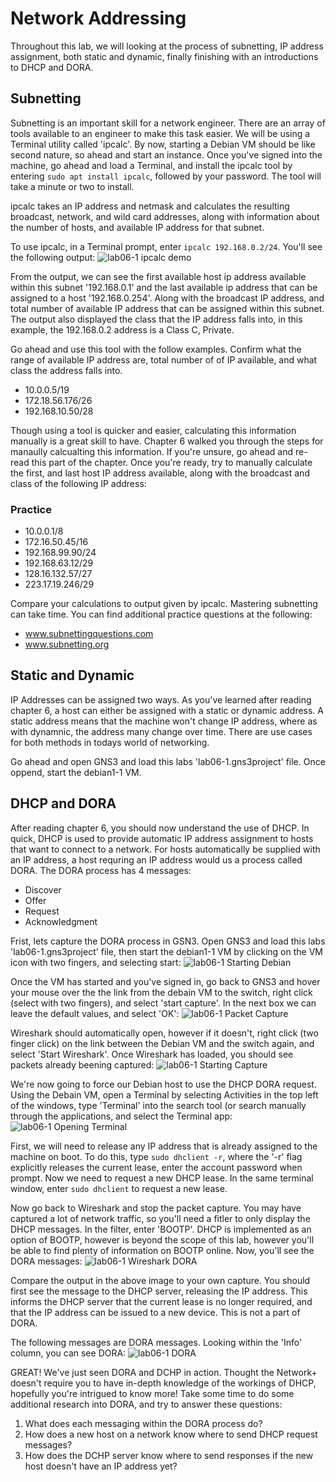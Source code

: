 # Network Addressing

Throughout this lab, we will looking at the process of subnetting, IP address assignment, both static and dynamic, finally finishing with an introductions to DHCP and DORA.

## Subnetting
Subnetting is an important skill for a network engineer. There are an array of tools available to an engineer to make this task easier. We will be using a Terminal utility called 'ipcalc'. By now, starting a Debian VM should be like second nature, so ahead and start an instance. Once you've signed into the machine, go ahead and load a Terminal, and install the ipcalc tool by entering `sudo apt install ipcalc`, followed by your password. The tool will take a minute or two to install.

ipcalc takes an IP address and netmask and calculates the resulting broadcast, network, and wild card addresses, along with information about the number of hosts, and available IP address for that subnet.

To use ipcalc, in a Terminal prompt, enter `ipcalc 192.168.0.2/24`. You'll see the following output:
![lab06-1 ipcalc demo](lab06-1_ipcalc_demo.png)

From the output, we can see the first available host ip address available within this subnet '192.168.0.1' and the last available ip address that can be assigned to a host '192.168.0.254'. Along with the broadcast IP address, and total number of available IP address that can be assigned within this subnet. The output also displayed the class that the IP address falls into, in this example, the 192.168.0.2 address is a Class C, Private.

Go ahead and use this tool with the follow examples. Confirm what the range of available IP address are, total number of of IP available, and what class the address falls into.

- 10.0.0.5/19
- 172.18.56.176/26
- 192.168.10.50/28

Though using a tool is quicker and easier, calculating this information manually is a great skill to have. Chapter 6 walked you through the steps for manaully calcualting this information. If you're unsure, go ahead and re-read this part of the chapter. Once you're ready, try to manually calculate the first, and last host IP address available, along with the broadcast and class of the following IP address:

### Practice
- 10.0.0.1/8
- 172.16.50.45/16
- 192.168.99.90/24
- 192.168.63.12/29
- 128.16.132.57/27
- 223.17.19.246/29

Compare your calculations to output given by ipcalc. Mastering subnetting can take time. You can find additional practice questions at the following:
- www.subnettingquestions.com
- www.subnetting.org

## Static and Dynamic
IP Addresses can be assigned two ways. As you've learned after reading chapter 6, a host can either be assigned with a static or dynamic address. A static address means that the machine won't change IP address, where as with dynamnic, the address many change over time. There are use cases for both methods in todays world of networking.

Go ahead and open GNS3 and load this labs 'lab06-1.gns3project' file. Once oppend, start the debian1-1 VM.

## DHCP and DORA 

After reading chapter 6, you should now understand the use of DHCP. In quick, DHCP is used to provide automatic IP address assignment to hosts that want to connect to a network. For hosts automatically be supplied with an IP address, a host requring an IP address would us a process called DORA. The DORA process has 4 messages:
- Discover
- Offer
- Request
- Acknowledgment

Frist, lets capture the DORA process in GSN3. Open GNS3 and load this labs 'lab06-1.gns3project' file, then start the debian1-1 VM by clicking on the VM icon with two fingers, and selecting start:
![lab06-1 Starting Debian](lab06-1_starting_debian.png)

Once the VM has started and you've signed in, go back to GNS3 and hover your mouse over the the link from the debain VM to the switch, right click (select with two fingers), and select 'start capture'. In the next box we can leave the default values, and select 'OK':
![lab06-1 Packet Capture](lab06-1_packet_capture.png)

Wireshark should automatically open, however if it doesn't, right click (two finger click) on the link between the Debian VM and the switch again, and select 'Start Wireshark'. Once Wireshark has loaded, you should see packets already beening captured:
![lab06-1 Starting Capture](lab06-1_starting_capture.png) 

We're now going to force our Debian host to use the DHCP DORA request. Using the Debain VM, open a Terminal by selecting Activities in the top left of the windows, type 'Terminal' into the search tool (or search manually through the applications, and select the Terminal app:
![lab06-1 Opening Terminal](lab06-1_opening_terminal.png)

First, we will need to release any IP address that is already assigned to the machine on boot. To do this, type `sudo dhclient -r`, where the '-r' flag explicitly releases the current lease, enter the account password when prompt. Now we need to request a new DHCP lease. In the same terminal window, enter `sudo dhclient` to request a new lease.

Now go back to Wireshark and stop the packet capture. You may have captured a lot of network traffic, so you'll need a fitler to only display the DHCP messages. In the filter, enter 'BOOTP'. DHCP is implemented as an option of BOOTP, however is beyond the scope of this lab, however you'll be able to find plenty of information on BOOTP online. Now, you'll see the DORA messages: 
![lab06-1 Wireshark DORA](lab06-1_wireshark_DORA.png)

Compare the output in the above image to your own capture. You should first see the message to the DHCP server, releasing the IP address. This informs the DHCP server that the current lease is no longer required, and that the IP address can be issued to a new device. This is not a part of DORA.

The following messages are DORA messages. Looking within the 'Info' column, you can see DORA:
![lab06-1 DORA](lab06-1_wireshark_DORA_column.png) 

GREAT! We've just seen DORA and DCHP in action. Thought the Network+ doesn't require you to have in-depth knowledge of the workings of DHCP, hopefully you're intrigued to know more! Take some time to do some additional research into DORA, and try to answer these questions:
1. What does each messaging within the DORA process do?
2. How does a new host on a network know where to send DHCP request messages? 
3. How does the DCHP server know where to send responses if the new host doesn't have an IP address yet?
